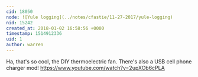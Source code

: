 ```yaml
---
cid: 18050
node: ![Yule logging](../notes/cfastie/11-27-2017/yule-logging)
nid: 15242
created_at: 2018-01-02 16:58:56 +0000
timestamp: 1514912336
uid: 1
author: warren
---
```


Ha, that's so cool, the DIY thermoelectric fan. There's also a USB cell phone charger mod! https://www.youtube.com/watch?v=2upXOb6cPLA

